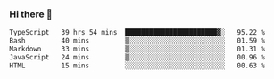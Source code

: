 ### Hi there 👋

<!--
**zhengis-alinur/zhengis-alinur** is a ✨ _special_ ✨ repository because its `README.md` (this file) appears on your GitHub profile.

Here are some ideas to get you started:

- 🔭 I’m currently working on ...
- 🌱 I’m currently learning ...
- 👯 I’m looking to collaborate on ...
- 🤔 I’m looking for help with ...
- 💬 Ask me about ...
- 📫 How to reach me: ...
- 😄 Pronouns: ...
- ⚡ Fun fact: ...
-->

<!--START_SECTION:waka-->

```txt
TypeScript   39 hrs 54 mins  ███████████████████████▓░   95.22 %
Bash         40 mins         ▒░░░░░░░░░░░░░░░░░░░░░░░░   01.59 %
Markdown     33 mins         ▒░░░░░░░░░░░░░░░░░░░░░░░░   01.31 %
JavaScript   24 mins         ▒░░░░░░░░░░░░░░░░░░░░░░░░   00.96 %
HTML         15 mins         ░░░░░░░░░░░░░░░░░░░░░░░░░   00.63 %
```

<!--END_SECTION:waka-->
